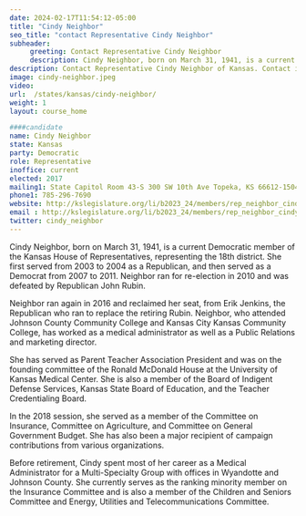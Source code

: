 ```yaml
---
date: 2024-02-17T11:54:12-05:00
title: "Cindy Neighbor"
seo_title: "contact Representative Cindy Neighbor"
subheader:
     greeting: Contact Representative Cindy Neighbor
     description: Cindy Neighbor, born on March 31, 1941, is a current Democratic member of the Kansas House of Representatives, representing the 18th district.
description: Contact Representative Cindy Neighbor of Kansas. Contact information for Cindy Neighbor includes email address, phone number, and mailing address.
image: cindy-neighbor.jpeg
video:
url:  /states/kansas/cindy-neighbor/
weight: 1
layout: course_home

####candidate
name: Cindy Neighbor
state: Kansas
party: Democratic
role: Representative
inoffice: current
elected: 2017
mailing1: State Capitol Room 43-S 300 SW 10th Ave Topeka, KS 66612-1504
phone1: 785-296-7690
website: http://kslegislature.org/li/b2023_24/members/rep_neighbor_cindy_1/
email : http://kslegislature.org/li/b2023_24/members/rep_neighbor_cindy_1/
twitter: cindy_neighbor
---
```


Cindy Neighbor, born on March 31, 1941, is a current Democratic member of the Kansas House of Representatives, representing the 18th district. She first served from 2003 to 2004 as a Republican, and then served as a Democrat from 2007 to 2011. Neighbor ran for re-election in 2010 and was defeated by Republican John Rubin.

Neighbor ran again in 2016 and reclaimed her seat, from Erik Jenkins, the Republican who ran to replace the retiring Rubin. Neighbor, who attended Johnson County Community College and Kansas City Kansas Community College, has worked as a medical administrator as well as a Public Relations and marketing director.

She has served as Parent Teacher Association President and was on the founding committee of the Ronald McDonald House at the University of Kansas Medical Center. She is also a member of the Board of Indigent Defense Services, Kansas State Board of Education, and the Teacher Credentialing Board.

In the 2018 session, she served as a member of the Committee on Insurance, Committee on Agriculture, and Committee on General Government Budget. She has also been a major recipient of campaign contributions from various organizations.

Before retirement, Cindy spent most of her career as a Medical Administrator for a Multi-Specialty Group with offices in Wyandotte and Johnson County. She currently serves as the ranking minority member on the Insurance Committee and is also a member of the Children and Seniors Committee and Energy, Utilities and Telecommunications Committee.
